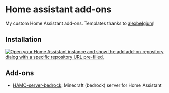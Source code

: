# Home assistant add-ons

My custom Home Assistant add-ons. Templates thanks to [alexbelgium](https://github.com/alexbelgium/hassio-addons)!

## Installation

[![Open your Home Assistant instance and show the add add-on repository dialog with a specific repository URL pre-filled.](https://my.home-assistant.io/badges/supervisor_add_addon_repository.svg)](https://my.home-assistant.io/redirect/supervisor_add_addon_repository/?repository_url=https%3A%2F%2Fgithub.com%2Fwilliamcorsel%2Fhassio-addons)

## Add-ons

* [HAMC-server-bedrock](hamc-server-bedrock/): Minecraft (bedrock) server for Home Assistant